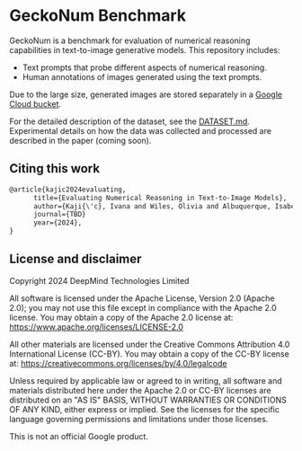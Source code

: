 # GeckoNum Benchmark
GeckoNum is a benchmark for evaluation of numerical reasoning capabilities in text-to-image generative models.
This repository includes:

* Text prompts that probe different aspects of numerical reasoning.
* Human annotations of images generated using the text prompts.

Due to the large size, generated images are stored separately in a <a href="https://storage.googleapis.com/geckonum_t2i_benchmark/index.html" target="_blank">Google Cloud bucket</a>.

For the detailed description of the dataset, see the [DATASET.md](DATABASE.md). Experimental details on how the data was collected and processed are described in the paper (coming soon).


## Citing this work


```latex
@article{kajic2024evaluating,
      title={Evaluating Numerical Reasoning in Text-to-Image Models},
      author={Kaji{\'c}, Ivana and Wiles, Olivia and Albuquerque, Isabela and Bauer, Matthias and Wang, Su and Pont-Tuset, Jordi and Nematzadeh, Aida},
      journal={TBD}
      year={2024},
}
```

## License and disclaimer

Copyright 2024 DeepMind Technologies Limited

All software is licensed under the Apache License, Version 2.0 (Apache 2.0);
you may not use this file except in compliance with the Apache 2.0 license.
You may obtain a copy of the Apache 2.0 license at:
https://www.apache.org/licenses/LICENSE-2.0

All other materials are licensed under the Creative Commons Attribution 4.0
International License (CC-BY). You may obtain a copy of the CC-BY license at:
https://creativecommons.org/licenses/by/4.0/legalcode

Unless required by applicable law or agreed to in writing, all software and
materials distributed here under the Apache 2.0 or CC-BY licenses are
distributed on an "AS IS" BASIS, WITHOUT WARRANTIES OR CONDITIONS OF ANY KIND,
either express or implied. See the licenses for the specific language governing
permissions and limitations under those licenses.

This is not an official Google product.
